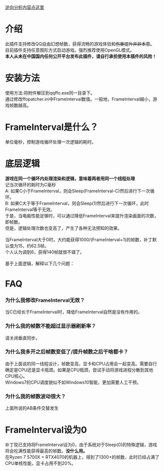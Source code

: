 ﻿<a href="REVERSE.md">逆向分析内容点这里</a>

# 介绍

此插件支持修改QQ自由幻想帧数，获得流畅的游戏体验和~~伤害提升并非本意~~。</br>
目前插件支持任意图形方式启动游戏。强烈推荐使用OpenGL模式。</br>
**本人从未在中国国内任何公开平台发布此插件，请自行承担使用本插件的风险！**</br>

# 安装方法
使用方法:将附件解压到qqffo.exe同一目录下。</br>
通过修改ffopatcher.ini中FrameInterval数值。一般地，FrameInterval越小，游戏帧数越高。</br>

# FrameInterval是什么？
单位毫秒，控制游戏循环处理一次逻辑的耗时。</br>

# 底层逻辑
**游戏在同一个循环内处理渲染和逻辑，意味着两者用同一个线程处理**</br>
记当次循环的耗时为C毫秒</br>
A: 如果C小于FrameInterval，则会Sleep(FrameInterval-C)然后进行下一次循环。</br>
B: 如果C大于等于FrameInterval，则会Sleep(1)然后进行下一次循环，此时FrameInterval等于无效。</br>
于是，当电脑性能足够时，可以通过降低FrameInterval来提升渲染画面的次数，即帧数。</br>
但是，逻辑处理次数也变高了，产生了各种无法预知的效果。</br></br>
当FrameInterval大于0时，大约能获得1000/(FrameInterval+1)的帧数，补丁默认值为15，约62.5帧。</br>
个人认为调到6，获得140帧就很不错了。</br></br>
基于上面逻辑，解释以下几个问题：</br>

# FAQ
### 为什么我修改FrameInterval无效？
当C已经长于FrameInterval时，降低FrameInterval自然是没有作用的。

### 为什么我的帧数不能超过显示器刷新率？
请关闭垂直同步。

### 为什么我多开之后帧数变低了/提升帧数之后干啥都卡？
由于上面说的同一线程设计，帧数变高，显卡和CPU占用会一起变高。需要自行确定是CPU还是显卡瓶颈。如果是CPU瓶颈，尝试手动将游戏进程分散到其他CPU核心。</br>
Windows7的CPU调度貌似不如Windows10智能，更加需要人工干预。

### 为什么我的帧数波动很大？
上面所说的AB条件交替发生

# FrameInterval设为0
补丁现已支持将FrameInterval设为0，由于系统对于Sleep(0)的特殊逻辑，游戏将会吃满性能获得最高的帧数。**没什么用。**</br>
在Ryzen 7 5700X + RTX4070的机器上，得到了1300+的帧数，此时已经占满了CPU单核性能，显卡占用不到20%。

